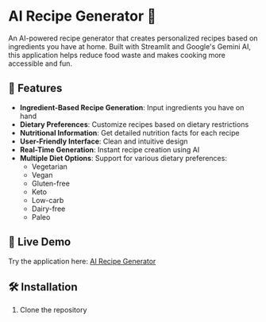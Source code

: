 # AI Recipe Generator 🍳

An AI-powered recipe generator that creates personalized recipes based on ingredients you have at home. Built with Streamlit and Google's Gemini AI, this application helps reduce food waste and makes cooking more accessible and fun.

## 🌟 Features

- **Ingredient-Based Recipe Generation**: Input ingredients you have on hand
- **Dietary Preferences**: Customize recipes based on dietary restrictions
- **Nutritional Information**: Get detailed nutrition facts for each recipe
- **User-Friendly Interface**: Clean and intuitive design
- **Real-Time Generation**: Instant recipe creation using AI
- **Multiple Diet Options**: Support for various dietary preferences:
  - Vegetarian
  - Vegan
  - Gluten-free
  - Keto
  - Low-carb
  - Dairy-free
  - Paleo

## 🚀 Live Demo

Try the application here: [AI Recipe Generator](https://your-streamlit-app-url.streamlit.app)

## 🛠️ Installation

1. Clone the repository